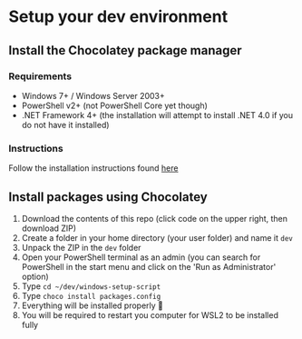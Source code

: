 
# Setup your dev environment

## Install the Chocolatey package manager

### Requirements
  - Windows 7+ / Windows Server 2003+
  - PowerShell v2+ (not PowerShell Core yet though)
  - .NET Framework 4+ (the installation will attempt to install .NET 4.0 if you do not have it installed)

### Instructions
Follow the installation instructions found [here](https://chocolatey.org/install)


## Install packages using Chocolatey
1. Download the contents of this repo (click code on the upper right, then download ZIP)
2. Create a folder in your home directory (your user folder) and name it `dev`
3. Unpack the ZIP in the `dev` folder
4. Open your PowerShell terminal as an admin (you can search for PowerShell in the start menu and click on the 'Run as Administrator' option)
5. Type `cd ~/dev/windows-setup-script`
6. Type `choco install packages.config`
7. Everything will be installed properly 🤞
8. You will be required to restart you computer for WSL2 to be installed fully

